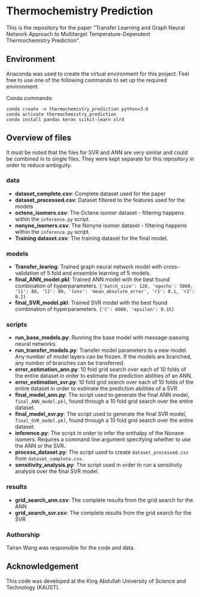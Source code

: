 # Thermochemistry Prediction
This is the repository for the paper "Transfer Learning and Graph Neural Network Approach to Multitarget Temperature-Dependent Thermochemistry Prediction".


## Environment


Anaconda was used to create the virtual environment for this project. Feel free to use one of the following commands to set up the required environment:

Conda commands:

```
conda create -n thermochemistry_prediction python=3.6
conda activate thermochemistry_prediction  
conda install pandas keras scikit-learn xlrd
``` 


## Overview of files

It must be noted that the files for SVR and ANN are very similar and could be combined in to single files. They were kept separate for this repository in order to reduce ambiguity.


### data
- **dataset\_complete.csv**: Complete dataset used for the paper
- **dataset\_processed.csv**: Dataset filtered to the features used for the models
- **octene\_isomers.csv**: The Octene isomer dataset - filtering happens within the `inference.py` script.
- **nonyne\_isomers.csv**: The Nonyne isomer dataset - filtering happens within the `inference.py` script.
- **Training dataset.csv**: The training dataset for the final model.

### models
- **Transfer\_learing**: Trained graph neural network model with cross-validation of 5 fold and ensemble learning of 5 models.
- **final\_ANN\_model.pkl**: Trained ANN model with the best found combination of hyperparameters. 
  `{'batch_size': 128, 'epochs': 5000, 'l1': 80, 'l2': 80, 'loss': 'mean_absolute_error', 'r1': 0.1, 'r2': 0.2}`
- **final\_SVR\_model.pkl**: Trained SVR model with the best found combination of hyperparameters. 
  `{'C': 6000, 'epsilon': 0.15}`


### scripts
- **run\_base\_models.py**: Running the base model with message-passing neural networks.
- **run\_transfer\_models.py**: Transfer model parameters to a new model. Any number of model layers can be frozen. If the models are branched, any number of branches can be transferred.
- **error\_estimation\_ann.py**: 10 fold grid search over each of 10 folds of the entire dataset in order to estimate the prediction abilities of an ANN.
- **error\_estimation\_svr.py**: 10 fold grid search over each of 10 folds of the entire dataset in order to estimate the prediction abilities of a SVR.
- **final\_model\_ann.py**: The script used to generate the final ANN model, `final_ANN_model.pkl`, found through a 10 fold grid search over the entire dataset.
- **final\_model\_svr.py**: The script used to generate the final SVR model, `final_SVR_model.pkl`, found through a 10 fold grid search over the entire dataset.
- **inference.py**: The script in order to infer the enthalpy of the Nonane isomers. Requires a command line argument specifying whether to use the ANN or the SVR.
- **process\_dataset.py**: The script used to create `dataset_processed.csv` from `dataset_complete.csv`.
- **sensitivity\_analysis.py**: The script used in order to run a sensitivity analysis over the final SVR model.


### results
- **grid\_search_ann.csv**: The complete results from the grid search for the ANN
- **grid\_search\_svr.csv**: The complete results from the grid search for the SVR



### Authorship  

Tairan Wang was responsible for the code and data.

## Acknowledgement 

This code was developed at the King Abdullah University of Science and Technology (KAUST).


